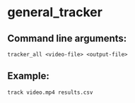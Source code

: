# general_tracker


Command line arguments:
-----------------------

    tracker_all <video-file> <output-file>


Example:
-------------------------------------------------

    track video.mp4 results.csv
